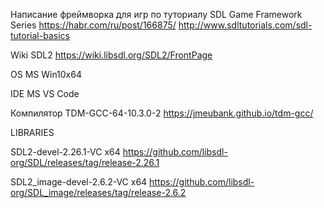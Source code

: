 Написание фреймворка для игр по туториалу SDL Game Framework Series
https://habr.com/ru/post/166875/
http://www.sdltutorials.com/sdl-tutorial-basics

Wiki SDL2
https://wiki.libsdl.org/SDL2/FrontPage

OS MS Win10x64

IDE MS VS Code

Компилятор TDM-GCC-64-10.3.0-2
https://jmeubank.github.io/tdm-gcc/

LIBRARIES

SDL2-devel-2.26.1-VC x64
https://github.com/libsdl-org/SDL/releases/tag/release-2.26.1

SDL2_image-devel-2.6.2-VC x64
https://github.com/libsdl-org/SDL_image/releases/tag/release-2.6.2
